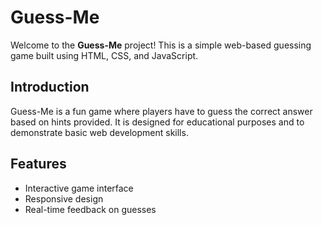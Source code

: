 # Guess-Me

Welcome to the **Guess-Me** project! This is a simple web-based guessing game built using HTML, CSS, and JavaScript.

## Introduction

Guess-Me is a fun game where players have to guess the correct answer based on hints provided. It is designed for educational purposes and to demonstrate basic web development skills.

## Features

- Interactive game interface
- Responsive design
- Real-time feedback on guesses
